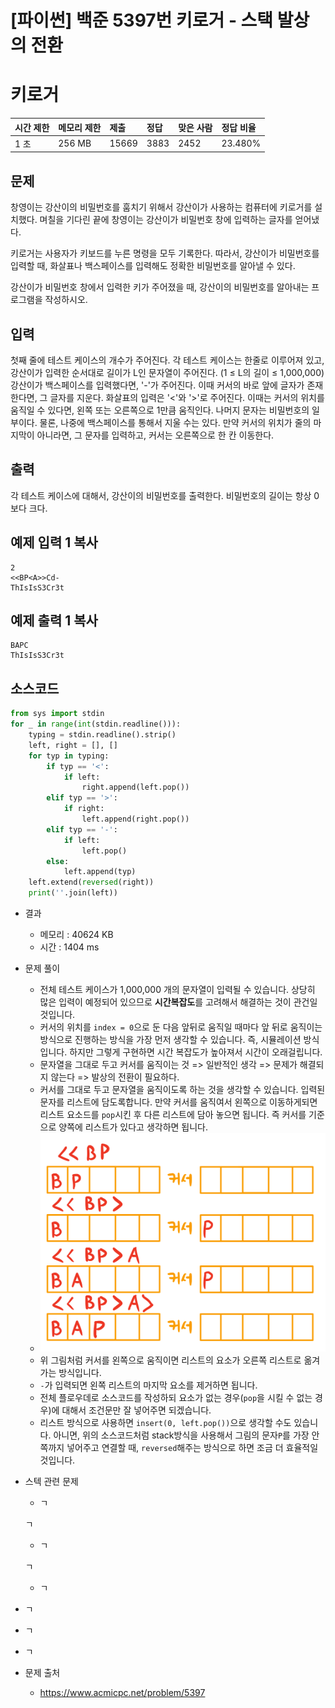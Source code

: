 # [파이썬] 백준 5397번 키로거 - 스택 발상의 전환

# 키로거  

| 시간 제한 | 메모리 제한 | 제출  | 정답 | 맞은 사람 | 정답 비율 |
| :-------- | :---------- | :---- | :--- | :-------- | :-------- |
| 1 초      | 256 MB      | 15669 | 3883 | 2452      | 23.480%   |

## 문제

창영이는 강산이의 비밀번호를 훔치기 위해서 강산이가 사용하는 컴퓨터에 키로거를 설치했다. 며칠을 기다린 끝에 창영이는 강산이가 비밀번호 창에 입력하는 글자를 얻어냈다.

키로거는 사용자가 키보드를 누른 명령을 모두 기록한다. 따라서, 강산이가 비밀번호를 입력할 때, 화살표나 백스페이스를 입력해도 정확한 비밀번호를 알아낼 수 있다.

강산이가 비밀번호 창에서 입력한 키가 주어졌을 때, 강산이의 비밀번호를 알아내는 프로그램을 작성하시오.

## 입력

첫째 줄에 테스트 케이스의 개수가 주어진다. 각 테스트 케이스는 한줄로 이루어져 있고, 강산이가 입력한 순서대로 길이가 L인 문자열이 주어진다. (1 ≤ L의 길이 ≤ 1,000,000) 강산이가 백스페이스를 입력했다면, '-'가 주어진다. 이때 커서의 바로 앞에 글자가 존재한다면, 그 글자를 지운다. 화살표의 입력은 '<'와 '>'로 주어진다. 이때는 커서의 위치를 움직일 수 있다면, 왼쪽 또는 오른쪽으로 1만큼 움직인다. 나머지 문자는 비밀번호의 일부이다. 물론, 나중에 백스페이스를 통해서 지울 수는 있다. 만약 커서의 위치가 줄의 마지막이 아니라면, 그 문자를 입력하고, 커서는 오른쪽으로 한 칸 이동한다.

## 출력

각 테스트 케이스에 대해서, 강산이의 비밀번호를 출력한다. 비밀번호의 길이는 항상 0보다 크다.

## 예제 입력 1 복사

```
2
<<BP<A>>Cd-
ThIsIsS3Cr3t
```

## 예제 출력 1 복사

```
BAPC
ThIsIsS3Cr3t
```

## 소스코드

```python
from sys import stdin
for _ in range(int(stdin.readline())):
    typing = stdin.readline().strip()
    left, right = [], []
    for typ in typing:
        if typ == '<':
            if left:
                right.append(left.pop())
        elif typ == '>':
            if right:
                left.append(right.pop())
        elif typ == '-':
            if left:
                left.pop()
        else:
            left.append(typ)
    left.extend(reversed(right))
    print(''.join(left))
```

* 결과
  * 메모리 : 40624 KB
  * 시간 : 1404 ms
  
* 문제 풀이
  * 전체 테스트 케이스가 1,000,000 개의 문자열이 입력될 수 있습니다. 상당히 많은 입력이 예정되어 있으므로 **시간복잡도**를 고려해서 해결하는 것이 관건일 것입니다.
  * 커서의 위치를 `index = 0`으로 둔 다음 앞뒤로 움직일 때마다 앞 뒤로 움직이는 방식으로 진행하는 방식을 가장 먼저 생각할 수 있습니다. 즉, 시뮬레이션 방식입니다. 하지만 그렇게 구현하면 시간 복잡도가 높아져서 시간이 오래걸립니다. 
  * 문자열을 그대로 두고 커서를 움직이는 것 => 일반적인 생각 => 문제가 해결되지 않는다 => 발상의 전환이 필요하다.
  * 커서를 그대로 두고 문자열을 움직이도록 하는 것을 생각할 수 있습니다. 입력된 문자를 리스트에 담도록합니다. 만약 커서를 움직여서 왼쪽으로 이동하게되면 리스트 요소드를 `pop`시킨 후 다른 리스트에 담아 놓으면 됩니다. 즉 커서를 기준으로 양쪽에 리스트가 있다고 생각하면 됩니다.
  * ![image-20200229083902303](image-20200229083902303.png)
  * 위 그림처럼 커서를 왼쪽으로 움직이면 리스트의 요소가 오른쪽 리스트로 옮겨가는 방식입니다.
  * `-`가 입력되면 왼쪽 리스트의 마지막 요소를 제거하면 됩니다.
  * 전체 플로우데로 소스코드를 작성하되 요소가 없는 경우(`pop`을 시킬 수 없는 경우)에 대해서 조건문만 잘 넣어주면 되겠습니다.
  * 리스트 방식으로 사용하면 `insert(0, left.pop())`으로 생각할 수도 있습니다. 아니면, 위의 소스코드처럼 stack방식을 사용해서 그림의 문자`P`를 가장 안쪽까지 넣어주고 연결할 때, `reversed`해주는 방식으로 하면 조금 더 효율적일 것입니다.
  
* 스텍 관련 문제

  * ㄱ

  ㄱ

  * ㄱ

  ㄱ

  * ㄱ

  

* ㄱ



* ㄱ



* ㄱ



* 문제 출처

  * https://www.acmicpc.net/problem/5397
